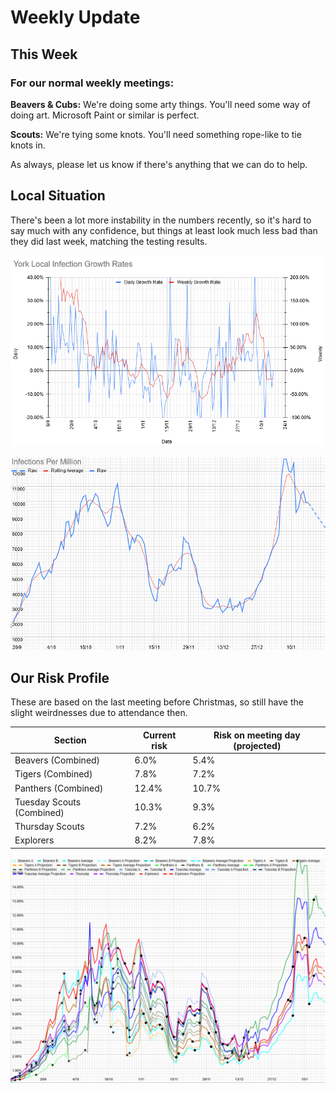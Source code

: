 # Weekly Update

## This Week

### For our normal weekly meetings:

**Beavers & Cubs:** We're doing some arty things. You'll need some way of doing art. Microsoft Paint or similar is perfect. 

**Scouts:** We're tying some knots. You'll need something rope-like to tie knots in. 

As always, please let us know if there's anything that we can do to help.

## Local Situation

There's been a lot more instability in the numbers recently, so it's hard to say much with any confidence, but things at least look much less bad than they did last week, matching the testing results. 

![Growth Rate Graph](g191.png)

![Case Graph](g192.png)

## Our Risk Profile

These are based on the last meeting before Christmas, so still have the slight weirdnesses due to attendance then.

| Section  | Current risk | Risk on meeting day (projected) |
| --- | --- | --- | 
| Beavers (Combined) | 6.0% | 5.4% |
| Tigers (Combined) | 7.8% | 7.2% |
| Panthers (Combined) | 12.4% | 10.7% |
| Tuesday Scouts (Combined) | 10.3% | 9.3% |
| Thursday Scouts | 7.2% | 6.2% |
| Explorers | 8.2% | 7.8% |

![Our Risk Graph](g193.png)
